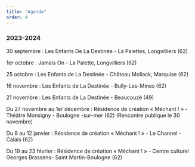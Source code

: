 ```yaml
---
title: "Agenda"
order: 4
---
```

### 2023-2024

30 septembre : Les Enfants De La Destinée - La Palettes, Longvilliers (62)

1er octobre : Jamais On - La Palette, Longvilliers (62)

25 octobre : Les Enfants de La Destinée - Château Mollack, Marquise (62)

16 novembre : Les Enfants de La Destinée - Bully-Les-Mines (62)

21 novembre : Les Enfants de La Destinée - Beaucouzé (49)

Du 27 novembre au 1er décembre : Résidence de création « Méchant ! » - Théâtre Monsigny - Boulogne -sur-mer (62)
(Rencontre publique le 30 novembre)

Du 8 au 12 janvier : Résidence de création « Méchant ! » - Le Channel - Calais (62)

Du 19 au 23 février :  Résidence de création « Méchant ! » - Centre culturel Georges Brassens- Saint Martin-Boulogne (62) 
